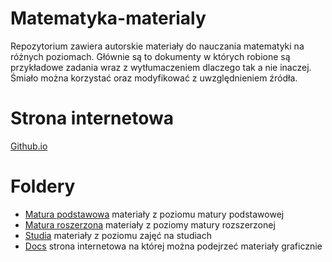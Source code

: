 # Matematyka-materialy
Repozytorium zawiera autorskie materiały do nauczania matematyki na różnych poziomach. Głównie są to dokumenty w których robione są przykładowe zadania wraz z wytłumaczeniem dlaczego tak a nie inaczej. Śmiało można korzystać oraz modyfikować z uwzględnieniem źródła.

# Strona internetowa
[Github.io](https://aleks-zielinski.github.io/Matematyka-materialy/)

# Foldery
- [Matura podstawowa](./Matura_podstawowa) materiały z poziomu matury podstawowej
- [Matura roszerzona](./Matura_rozszerzona) materiały z poziomy matury rozszerzonej
- [Studia](./Studia) materiały z poziomu zajęć na studiach
- [Docs](./docs) strona internetowa na której można podejrzeć materiały graficznie
